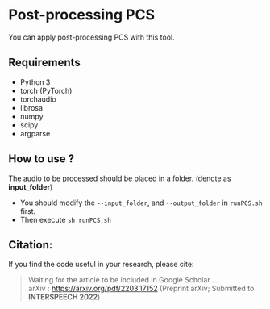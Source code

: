 # Post-processing PCS
You can apply post-processing PCS with this tool.

## Requirements
- Python 3
- torch (PyTorch)
- torchaudio
- librosa
- numpy
- scipy
- argparse

## How to use ?
The audio to be processed should be placed in a folder. (denote as **input_folder**)  
- You should modify the `--input_folder`, and `--output_folder` in `runPCS.sh` first.
- Then execute `sh runPCS.sh`


## Citation:
If you find the code useful in your research, please cite:
> Waiting for the article to be included in Google Scholar ...  
> arXiv : https://arxiv.org/pdf/2203.17152 (Preprint arXiv; Submitted to **INTERSPEECH 2022**)
  
`` 
`` 
